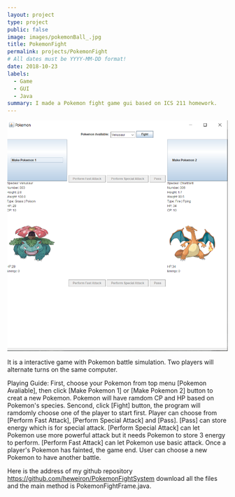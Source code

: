 ```yaml
---
layout: project
type: project
public: false
image: images/pokemonBall_.jpg
title: PokemonFight
permalink: projects/PokemonFight
# All dates must be YYYY-MM-DD format!
date: 2018-10-23
labels:
  - Game
  - GUI
  - Java
summary: I made a Pokemon fight game gui based on ICS 211 homework.
---
```


<div class="ui small rounded images">
  <img class="ui image" src="../images/GUI.png">

</div>



It is a interactive game with Pokemon battle simulation. Two players will alternate turns on the same computer.

Playing Guide: 
  First, choose your Pokemon from top menu [Pokemon Avaliable], then click [Make Pokemon 1] or [Make Pokemon 2] button to creat a new      Pokemon. Pokemon will have ramdom CP and HP based on Pokemon's species.
  Sencond, click [Fight] button, the program will  ramdomly choose one of the player to start first.
  Player can choose from [Perform Fast Attack], [Perform Special Attack] and [Pass].
  [Pass] can store energy which is for special attack.
  [Perform Special Attack] can let Pokemon use more powerful attack but it needs Pokemon to store 3 energy to perform.
  [Perform Fast Attack] can let Pokemon use basic attack.
  Once a player's Pokemon has fainted, the game end. User can choose a new Pokemon to have another battle.
  
  
Here is the address of my github repository https://github.com/heweiron/PokemonFightSystem
download all the files and the main method is PokemonFightFrame.java.
  


